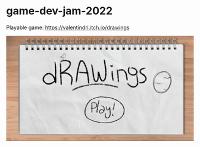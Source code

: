 # game-dev-jam-2022
Playable game:
https://valentindri.itch.io/drawings


![Alt text](/GameDevJam2022/Docs/Screenshots/Menu.png?raw=true "Screenshot")
